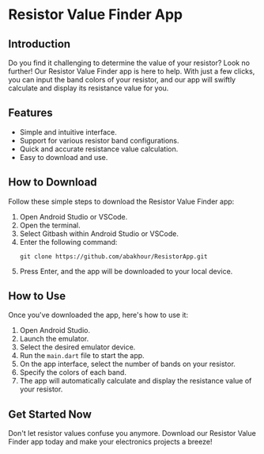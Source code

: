 # Resistor Value Finder App

## Introduction

Do you find it challenging to determine the value of your resistor? Look no further! Our Resistor Value Finder app is here to help. With just a few clicks, you can input the band colors of your resistor, and our app will swiftly calculate and display its resistance value for you.

## Features

- Simple and intuitive interface.
- Support for various resistor band configurations.
- Quick and accurate resistance value calculation.
- Easy to download and use.

## How to Download

Follow these simple steps to download the Resistor Value Finder app:

1. Open Android Studio or VSCode.
2. Open the terminal.
3. Select Gitbash within Android Studio or VSCode.
4. Enter the following command:
   ```
   git clone https://github.com/abakhour/ResistorApp.git
   ```
5. Press Enter, and the app will be downloaded to your local device.

## How to Use

Once you've downloaded the app, here's how to use it:

1. Open Android Studio.
2. Launch the emulator.
3. Select the desired emulator device.
4. Run the `main.dart` file to start the app.
5. On the app interface, select the number of bands on your resistor.
6. Specify the colors of each band.
7. The app will automatically calculate and display the resistance value of your resistor.

## Get Started Now

Don't let resistor values confuse you anymore. Download our Resistor Value Finder app today and make your electronics projects a breeze!
